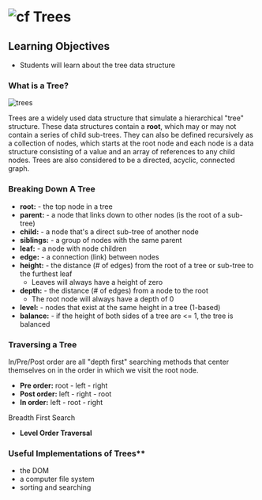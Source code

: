 ![cf](http://i.imgur.com/7v5ASc8.png) Trees
===

## Learning Objectives
* Students will learn about the tree data structure

### What is a Tree?
![trees](https://s3-us-west-2.amazonaws.com/s.cdpn.io/154088/Screen%20Shot%202017-03-30%20at%204.47.30%20PM.png)

Trees are a widely used data structure that simulate a hierarchical "tree" structure. These data structures contain a **root**, which may or may not contain a series of child sub-trees. They can also be defined recursively as a collection of nodes, which starts at the root node and each node is a data structure consisting of a value and an array of references to any child nodes. Trees are also considered to be a directed, acyclic, connected graph.

### Breaking Down A Tree
  * **root:** - the top node in a tree
  * **parent:** - a node that links down to other nodes (is the root of a sub-tree)
  * **child:** - a node that's a direct sub-tree of another node
  * **siblings:** - a group of nodes with the same parent
  * **leaf:** - a node with node children
  * **edge:** - a connection (link) between nodes
  * **height:** - the distance (# of edges) from the root of a tree or sub-tree to the furthest leaf
    * Leaves will always have a height of zero
  * **depth:** - the distance (# of edges) from a node to the root
    * The root node will always have a depth of 0
  * **level:** - nodes that exist at the same height in a tree (1-based)
  * **balance:** - if the height of both sides of a tree are <= 1, the tree is balanced

### Traversing a Tree
In/Pre/Post order are all "depth first" searching methods that center themselves on in the order in which we visit the root node.
  * **Pre order:** root - left - right
  * **Post order:** left - right - root
  * **In order:** left - root - right

Breadth First Search
  * **Level Order Traversal**


### Useful Implementations of Trees**
  * the DOM
  * a computer file system
  * sorting and searching

